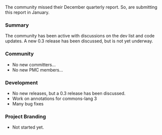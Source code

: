 

The community missed their December quarterly report. So, are submitting this report in January.

### Summary

The community has been active with discussions on the dev list and code updates. A new 0.3 release has been discussed, but is not yet underway.

### Community

* No new committers...
* No new PMC members... 

### Development

* No new releases, but a 0.3 release has been discussed. 
* Work on annotations for commons-lang 3
* Many bug fixes 

### Project Branding

* Not started yet. 
